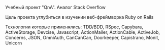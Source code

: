 Учебный проект "QnA". Аналог Stack Overflow

Цель проекта углубиться в изучении веб-фреймворка Ruby on Rails

Технологии которые применялись: TDD/BDD, RSpec, Capybara, ActiveStorage, Devcise, Javascript, ActionMailer, ActionCable, ActiveJob, Concerns, JSON, OmniAuth, CanCanCan, Doorkeeper, Capistrano, Monit, Unicorn
